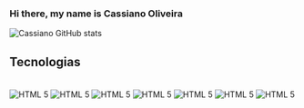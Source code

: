 ### Hi there, my name is Cassiano Oliveira 


![Cassiano GitHub stats](https://github-readme-stats.vercel.app/api?username=CassianoOliveira23&show_icons=true&theme=dark)

## Tecnologias

<div style="display: inline_block"><br/>
  <img align="center" alt="HTML 5" src="https://img.shields.io/badge/HTML-239120?style=for-the-badge&logo=html5&logoColor=white"/>
  <img align="center" alt="HTML 5" src="https://img.shields.io/badge/CSS3-1572B6?style=for-the-badge&logo=css3&logoColor=white"/>
  <img align="center" alt="HTML 5" src="https://img.shields.io/badge/PHP-777BB4?style=for-the-badge&logo=php&logoColor=white"/>
  <img align="center" alt="HTML 5" src="https://img.shields.io/badge/Python-14354C?style=for-the-badge&logo=python&logoColor=white"/>
  <img align="center" alt="HTML 5" src="https://img.shields.io/badge/Bootstrap-563D7C?style=for-the-badge&logo=bootstrap&logoColor=white"/>
  <img align="center" alt="HTML 5" src="https://img.shields.io/badge/SQLite-07405E?style=for-the-badge&logo=sqlite&logoColor=white"/>
  <img align="center" alt="HTML 5" src="https://img.shields.io/badge/JavaScript-323330?style=for-the-badge&logo=javascript&logoColor=F7DF1E"/>
  
</div>




